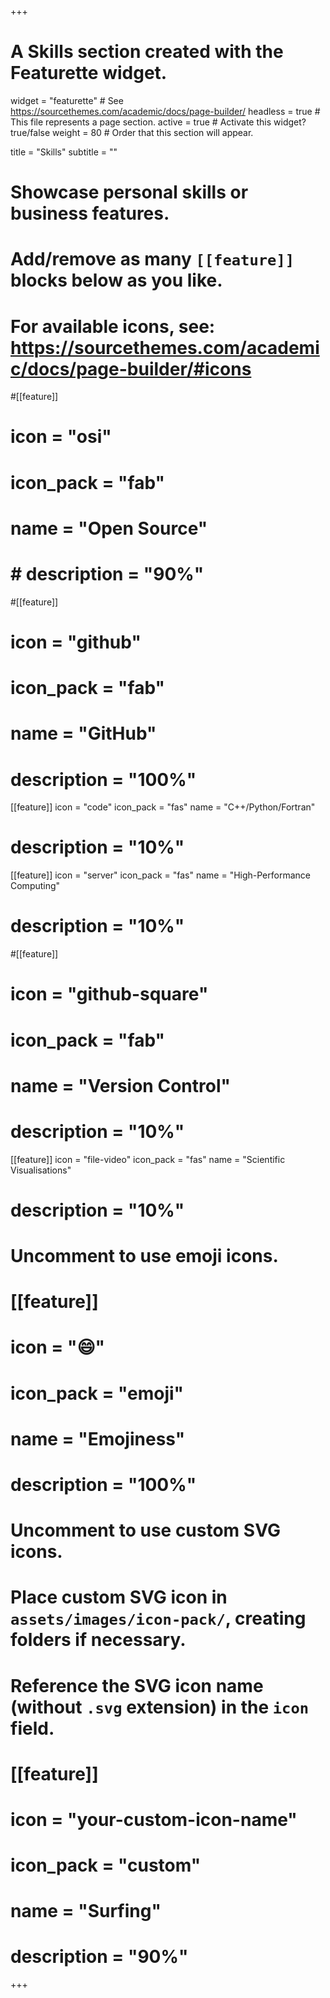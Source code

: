 +++
# A Skills section created with the Featurette widget.
widget = "featurette"  # See https://sourcethemes.com/academic/docs/page-builder/
headless = true  # This file represents a page section.
active = true  # Activate this widget? true/false
weight = 80  # Order that this section will appear.

title = "Skills"
subtitle = ""

# Showcase personal skills or business features.
# 
# Add/remove as many `[[feature]]` blocks below as you like.
# 
# For available icons, see: https://sourcethemes.com/academic/docs/page-builder/#icons

#[[feature]]
#  icon = "osi"
#  icon_pack = "fab"
#  name = "Open Source"
#  # description = "90%"
  
#[[feature]]
#  icon = "github"
#  icon_pack = "fab"
#  name = "GitHub"
  # description = "100%"  


[[feature]]
  icon = "code"
  icon_pack = "fas"
  name = "C++/Python/Fortran"
  # description = "10%"

[[feature]]
  icon = "server"
  icon_pack = "fas"
  name = "High-Performance Computing"
  # description = "10%"

#[[feature]]
#  icon = "github-square"
#  icon_pack = "fab"
#  name = "Version Control"
  # description = "10%"

   [[feature]]
  icon = "file-video"
  icon_pack = "fas"
  name = "Scientific Visualisations"
  # description = "10%"

# Uncomment to use emoji icons.
# [[feature]]
#  icon = ":smile:"
#  icon_pack = "emoji"
#  name = "Emojiness"
#  description = "100%"  

# Uncomment to use custom SVG icons.
# Place custom SVG icon in `assets/images/icon-pack/`, creating folders if necessary.
# Reference the SVG icon name (without `.svg` extension) in the `icon` field.
# [[feature]]
#  icon = "your-custom-icon-name"
#  icon_pack = "custom"
#  name = "Surfing"
#  description = "90%"

+++
